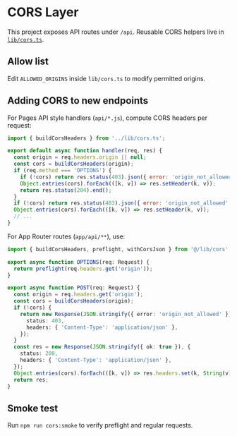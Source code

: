# CORS Layer

This project exposes API routes under `/api`. Reusable CORS helpers live in [`lib/cors.ts`](../lib/cors.ts).

## Allow list
Edit `ALLOWED_ORIGINS` inside `lib/cors.ts` to modify permitted origins.

## Adding CORS to new endpoints
For Pages API style handlers (`api/*.js`), compute CORS headers per request:

```js
import { buildCorsHeaders } from '../lib/cors.ts';

export default async function handler(req, res) {
  const origin = req.headers.origin || null;
  const cors = buildCorsHeaders(origin);
  if (req.method === 'OPTIONS') {
    if (!cors) return res.status(403).json({ error: 'origin_not_allowed' });
    Object.entries(cors).forEach(([k, v]) => res.setHeader(k, v));
    return res.status(204).end();
  }
  if (!cors) return res.status(403).json({ error: 'origin_not_allowed' });
  Object.entries(cors).forEach(([k, v]) => res.setHeader(k, v));
  // ...
}
```

For App Router routes (`app/api/**`), use:

```ts
import { buildCorsHeaders, preflight, withCorsJson } from '@/lib/cors';

export async function OPTIONS(req: Request) {
  return preflight(req.headers.get('origin'));
}

export async function POST(req: Request) {
  const origin = req.headers.get('origin');
  const cors = buildCorsHeaders(origin);
  if (!cors) {
    return new Response(JSON.stringify({ error: 'origin_not_allowed' }), {
      status: 403,
      headers: { 'Content-Type': 'application/json' },
    });
  }
  const res = new Response(JSON.stringify({ ok: true }), {
    status: 200,
    headers: { 'Content-Type': 'application/json' },
  });
  Object.entries(cors).forEach(([k, v]) => res.headers.set(k, String(v)));
  return res;
}
```

## Smoke test
Run `npm run cors:smoke` to verify preflight and regular requests.
